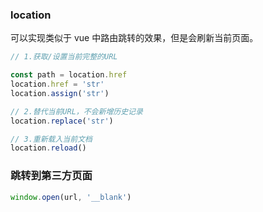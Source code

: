 ### location

可以实现类似于 vue 中路由跳转的效果，但是会刷新当前页面。

```javascript
// 1.获取/设置当前完整的URL

const path = location.href
location.href = 'str'
location.assign('str')

// 2.替代当前URL，不会新增历史记录
location.replace('str')

// 3.重新载入当前文档
location.reload()
```



### 跳转到第三方页面

```javascript
window.open(url, '__blank')
```

